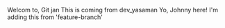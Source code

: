 Welcom to, Git jan
This is coming from dev_yasaman
Yo, Johnny here!
I'm adding this from 'feature-branch'
